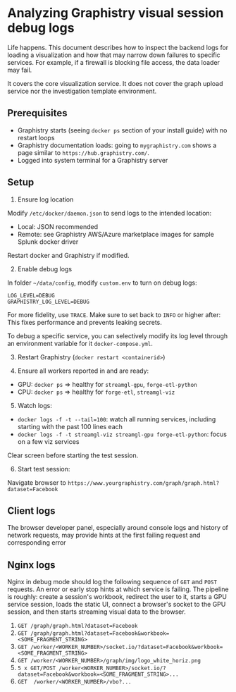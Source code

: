 # Analyzing Graphistry visual session debug logs

Life happens. This document describes how to inspect the backend logs for loading a visualization and how that may narrow down failures to specific services. For example, if a firewall is blocking file access, the data loader may fail. 

It covers the core visualization service. It does not cover the graph upload service nor the investigation template environment.

## Prerequisites

* Graphistry starts (seeing `docker ps` section of your install guide) with no restart loops
* Graphistry documentation loads: going to `mygraphistry.com` shows a page similar to `https://hub.graphistry.com/`.
* Logged into system terminal for a Graphistry server

## Setup

1. Ensure log location

Modify `/etc/docker/daemon.json` to send logs to the intended location:
* Local: JSON recommended
* Remote: see Graphistry AWS/Azure marketplace images for sample Splunk docker driver

Restart docker and Graphistry if modified.

2. Enable debug logs

In folder `~/data/config`, modify `custom.env` to turn on debug logs:

```
LOG_LEVEL=DEBUG
GRAPHISTRY_LOG_LEVEL=DEBUG
```

For more fidelity, use `TRACE`. Make sure to set back to `INFO` or higher after: This fixes performance and prevents leaking secrets.

To debug a specific service, you can selectively modify its log level through an environment variable for it `docker-compose.yml`.

3. Restart Graphistry (`docker restart <containerid>`)

4. Ensure all workers reported in and are ready:

* GPU: `docker ps` => healthy for `streamgl-gpu`, `forge-etl-python`
* CPU: `docker ps` => healthy for `forge-etl`, `streamgl-viz`

5. Watch logs:

* `docker logs -f -t --tail=100`: watch all running services, including starting with the past 100 lines each
* `docker logs -f -t streamgl-viz streamgl-gpu forge-etl-python`: focus on a few viz services

Clear screen before starting the test session.

6. Start test session: 

Navigate browser to `https://www.yourgraphistry.com/graph/graph.html?dataset=Facebook`


## Client logs

The browser developer panel, especially around console logs and history of network requests, may provide hints at the first failing request and corresponding error


## Nginx logs

Nginx in debug mode should log the following sequence of `GET` and `POST` requests. An error or early stop hints at which service is failing. The pipeline is roughly: create a session's workbook, redirect the user to it, starts a GPU service session, loads the static UI, connect a browser's socket to the GPU session, and then starts streaming visual data to the browser.

1. `GET /graph/graph.html?dataset=Facebook`
2. `GET /graph/graph.html?dataset=Facebook&workbook=<SOME_FRAGMENT_STRING>`
3. `GET /worker/<WORKER_NUMBER>/socket.io/?dataset=Facebook&workbook=<SOME_FRAGMENT_STRING>`
4. `GET /worker/<WORKER_NUMBER>/graph/img/logo_white_horiz.png`
5. `5 x GET/POST /worker<WORKER_NUMBER>/socket.io/?dataset=Facebook&workbook=<SOME_FRAGMENT_STRING>...`
6. `GET  /worker/<WORKER_NUMBER>/vbo?...`


